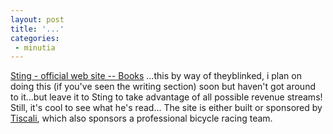 ```yaml
---
layout: post
title: '...'
categories:
 - minutia
---
```


<a href="http://www.sting.com/store/storelib.html">Sting - official web site -- Books</a> ...this by way of theyblinked, i plan on doing this (if you've seen the writing section) soon but haven't got around to it...but leave it to Sting to take advantage of all possible revenue streams! Still, it's cool to see what he's read... The site is either built or sponsored by <a href="http://www.tiscali.com/">Tiscali</a>, which also sponsors a professional bicycle racing team.

